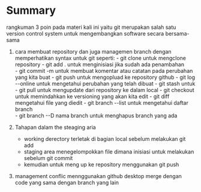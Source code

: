 # Summary

rangkuman 3 poin pada materi kali ini yaitu 
git merupakan salah satu version control system untuk mengembangkan software secara bersama-sama 
1. cara membuat repository dan juga managemen branch dengan memperhatikan syntax untuk git seperti:
        - git clone untuk mengclone repository
        - git add . untuk menginisiasi jika sudah ada penambahan  
        - git commit -m untuk membuat komentar atau catatan pada perubahan yang kita buat 
        - git push untuk mengopluad ke repository github
        - git log --online untuk mengetahui perubahan yang telah dibuat
        - git stash untuk
        - git pull untuk mengupdate dari repository ke dalam local
        - git checkout untuk memindahkan ke versioning yang akan kita edit
        - git diff mengetahui file yang diedit 
        - git branch --list untuk mengetahui daftar branch  
        - git branch --D nama branch untuk menghapus branch yang ada 

2. Tahapan dalam the steaging aria 
   - working derectory terletak di bagian local sebelum melakukan git add 
   - staging area menegelompokkan file dimana inisiasi untuk melakukan sebelum git commit 
   - kemudian untuk meng up ke repository menggunakan git push 

3. management conflic mennggunakan github desktop merge dengan code yang sama dengan branch yang lain  
